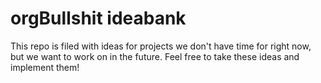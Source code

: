 # orgBullshit ideabank
This repo is filed with ideas for projects we don't have time for right now, but we want to work on in the future. Feel free to take these ideas and implement them!
